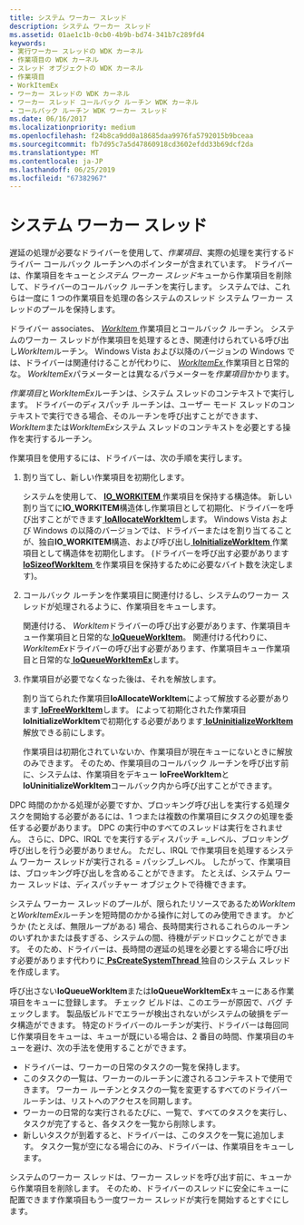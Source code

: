 ```yaml
---
title: システム ワーカー スレッド
description: システム ワーカー スレッド
ms.assetid: 01ae1c1b-0cb0-4b9b-bd74-341b7c289fd4
keywords:
- 実行ワーカー スレッドの WDK カーネル
- 作業項目の WDK カーネル
- スレッド オブジェクトの WDK カーネル
- 作業項目
- WorkItemEx
- ワーカー スレッドの WDK カーネル
- ワーカー スレッド コールバック ルーチン WDK カーネル
- コールバック ルーチン WDK ワーカー スレッド
ms.date: 06/16/2017
ms.localizationpriority: medium
ms.openlocfilehash: f24b8ca9dd0a18685daa9976fa5792015b9bceaa
ms.sourcegitcommit: fb7d95c7a5d47860918cd3602efdd33b69dcf2da
ms.translationtype: MT
ms.contentlocale: ja-JP
ms.lasthandoff: 06/25/2019
ms.locfileid: "67382967"
---
```

# <a name="system-worker-threads"></a>システム ワーカー スレッド





遅延の処理が必要なドライバーを使用して、*作業項目*、実際の処理を実行するドライバー コールバック ルーチンへのポインターが含まれています。 ドライバーは、作業項目をキューと*システム ワーカー スレッド*キューから作業項目を削除して、ドライバーのコールバック ルーチンを実行します。 システムでは、これらは一度に 1 つの作業項目を処理の各システムのスレッド システム ワーカー スレッドのプールを保持します。

ドライバー associates、 [ *WorkItem* ](https://docs.microsoft.com/windows-hardware/drivers/ddi/content/wdm/nc-wdm-io_workitem_routine)作業項目とコールバック ルーチン。 システムのワーカー スレッドが作業項目を処理するとき、関連付けられている呼び出し*WorkItem*ルーチン。 Windows Vista および以降のバージョンの Windows では、ドライバーは関連付けることが代わりに、 [ *WorkItemEx* ](https://docs.microsoft.com/windows-hardware/drivers/ddi/content/wdm/nc-wdm-io_workitem_routine_ex)作業項目と日常的な。 *WorkItemEx*パラメーターとは異なるパラメーターを*作業項目*かかります。

*作業項目*と*WorkItemEx*ルーチンは、システム スレッドのコンテキストで実行します。 ドライバーのディスパッチ ルーチンは、ユーザー モード スレッドのコンテキストで実行できる場合、そのルーチンを呼び出すことができます、 *WorkItem*または*WorkItemEx*システム スレッドのコンテキストを必要とする操作を実行するルーチン。

作業項目を使用するには、ドライバーは、次の手順を実行します。

1.  割り当てし、新しい作業項目を初期化します。

    システムを使用して、 [ **IO\_WORKITEM** ](https://docs.microsoft.com/windows-hardware/drivers/kernel/eprocess)作業項目を保持する構造体。 新しい割り当てに**IO\_WORKITEM**構造体し作業項目として初期化、ドライバーを呼び出すことができます[ **IoAllocateWorkItem**](https://docs.microsoft.com/windows-hardware/drivers/ddi/content/wdm/nf-wdm-ioallocateworkitem)します。 Windows Vista および Windows の以降のバージョンでは、ドライバーまたはを割り当てることが、独自**IO\_WORKITEM**構造、および呼び出し[ **IoInitializeWorkItem** ](https://docs.microsoft.com/windows-hardware/drivers/ddi/content/wdm/nf-wdm-ioinitializeworkitem)作業項目として構造体を初期化します。 (ドライバーを呼び出す必要があります[ **IoSizeofWorkItem** ](https://docs.microsoft.com/windows-hardware/drivers/ddi/content/wdm/nf-wdm-iosizeofworkitem)を作業項目を保持するために必要なバイト数を決定します)。

2.  コールバック ルーチンを作業項目に関連付けるし、システムのワーカー スレッドが処理されるように、作業項目をキューします。

    関連付ける、 *WorkItem*ドライバーの呼び出す必要があります、作業項目キュー作業項目と日常的な[ **IoQueueWorkItem**](https://docs.microsoft.com/windows-hardware/drivers/ddi/content/wdm/nf-wdm-ioqueueworkitem)。 関連付ける代わりに、 *WorkItemEx*ドライバーの呼び出す必要があります、作業項目キュー作業項目と日常的な[ **IoQueueWorkItemEx**](https://docs.microsoft.com/windows-hardware/drivers/ddi/content/wdm/nf-wdm-ioqueueworkitemex)します。

3.  作業項目が必要でなくなった後は、それを解放します。

    割り当てられた作業項目**IoAllocateWorkItem**によって解放する必要があります[ **IoFreeWorkItem**](https://docs.microsoft.com/windows-hardware/drivers/ddi/content/wdm/nf-wdm-iofreeworkitem)します。 によって初期化された作業項目**IoInitializeWorkItem**で初期化する必要があります[ **IoUninitializeWorkItem** ](https://docs.microsoft.com/windows-hardware/drivers/ddi/content/wdm/nf-wdm-iouninitializeworkitem)解放できる前にします。

    作業項目は初期化されていないか、作業項目が現在キューにないときに解放のみできます。 そのため、作業項目のコールバック ルーチンを呼び出す前に、システムは、作業項目をデキュー **IoFreeWorkItem**と**IoUninitializeWorkItem**コールバック内から呼び出すことができます。

DPC 時間のかかる処理が必要ですか、ブロッキング呼び出しを実行する処理タスクを開始する必要があるには、1 つまたは複数の作業項目にタスクの処理を委任する必要があります。 DPC の実行中のすべてのスレッドは実行をされません。 さらに、DPC、IRQL でを実行するディスパッチ =\_レベル、ブロッキング呼び出しを行う必要がありません。 ただし、IRQL で作業項目を処理するシステム ワーカー スレッドが実行される = パッシブ\_レベル。 したがって、作業項目は、ブロッキング呼び出しを含めることができます。 たとえば、システム ワーカー スレッドは、ディスパッチャー オブジェクトで待機できます。

システム ワーカー スレッドのプールが、限られたリソースであるため*WorkItem*と*WorkItemEx*ルーチンを短時間のかかる操作に対してのみ使用できます。 かどうか (たとえば、無限ループがある) 場合、長時間実行されるこれらのルーチンのいずれかまたは長すぎる、システムの間、待機がデッドロックことができます。 そのため、ドライバーは、長時間の遅延の処理を必要とする場合に呼び出す必要があります代わりに[ **PsCreateSystemThread** ](https://docs.microsoft.com/windows-hardware/drivers/ddi/content/wdm/nf-wdm-pscreatesystemthread)独自のシステム スレッドを作成します。

呼び出さない**IoQueueWorkItem**または**IoQueueWorkItemEx**キューにある作業項目をキューに登録します。 チェック ビルドは、このエラーが原因で、バグ チェックします。 製品版ビルドでエラーが検出されないがシステムの破損をデータ構造ができます。 特定のドライバーのルーチンが実行、ドライバーは毎回同じ作業項目をキューは、キューが既にいる場合は、2 番目の時間、作業項目のキューを避け、次の手法を使用することができます。

-   ドライバーは、ワーカーの日常のタスクの一覧を保持します。
-   このタスクの一覧は、ワーカーのルーチンに渡されるコンテキストで使用できます。 ワーカー ルーチンとタスクの一覧を変更するすべてのドライバー ルーチンは、リストへのアクセスを同期します。
-   ワーカーの日常的な実行されるたびに、一覧で、すべてのタスクを実行し、タスクが完了すると、各タスクを一覧から削除します。
-   新しいタスクが到着すると、ドライバーは、このタスクを一覧に追加します。 タスク一覧が空になる場合にのみ、ドライバーは、作業項目をキューします。

システムのワーカー スレッドは、ワーカー スレッドを呼び出す前に、キューから作業項目を削除します。 そのため、ドライバーのスレッドに安全にキューに配置できます作業項目もう一度ワーカー スレッドが実行を開始するとすぐにします。

 

 




